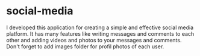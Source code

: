 social-media
============

I developed this application for creating a simple and effective social media platform. It has many features like writing messages and comments to each other and adding videos and photos to your messages and comments.
Don't forget to add images folder for profil photos of each user.
